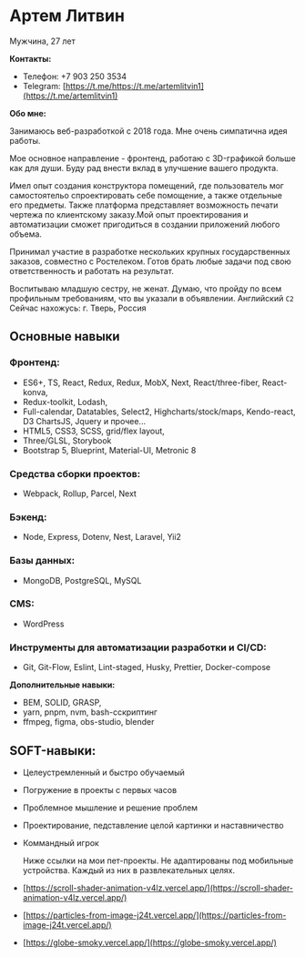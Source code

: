# Артем Литвин
Мужчина, 27 лет

**Контакты:**

- Телефон: +7 903 250 3534
- Telegram: [https://t.me/https://t.me/artemlitvin1](https://t.me/artemlitvin1)

**Обо мне:**

Занимаюсь веб-разработкой с 2018 года. 
Мне очень симпатична идея работы.

Мое основное направление - фронтенд, работаю с 3D-графикой больше как для души.
Буду рад внести вклад в улучшение вашего продукта.

Имел опыт создания конструктора помещений, где пользователь мог самостоятельо спроектировать себе 
помощение, а также отдельные его предметы. Также платформа представляет возможность печати чертежа по клиентскому заказу.Мой опыт проектирования и автоматизации сможет пригодиться в создании приложений любого объема. 

Принимал участие в разработке нескольких крупных государственных заказов, совместно с Ростелеком.
Готов брать любые задачи под свою ответственность и работать на результат.

Воспитываю младшую сестру, не женат. 
Думаю, что пройду по всем профильным требованиям, что вы указали в объявлении.
Английский `C2`
Сейчас нахожусь: г. Тверь, Россия

## Основные навыки

### Фронтенд:

- ES6+, TS, React, Redux, Redux, MobX, Next, React/three-fiber, React-konva,
- Redux-toolkit, Lodash,
- Full-calendar, Datatables, Select2, Highcharts/stock/maps, Kendo-react, D3
  ChartsJS, Jquery и прочее...
- HTML5, CSS3, SCSS, grid/flex layout,
- Three/GLSL, Storybook
- Bootstrap 5, Blueprint, Material-UI, Metronic 8

### Средства сборки проектов:

- Webpack, Rollup, Parcel, Next

### Бэкенд:

- Node, Express, Dotenv, Nest, Laravel, Yii2

### Базы данных:

- MongoDB, PostgreSQL, MySQL

### CMS:

- WordPress

### Инструменты для автоматизации разработки и CI/CD:

- Git, Git-Flow, Eslint, Lint-staged, Husky, Prettier, Docker-compose

**Дополнительные навыки:**

- BEM, SOLID, GRASP,
- yarn, pnpm, nvm, bash-сскриптинг
- ffmpeg, figma, obs-studio, blender

## SOFT-навыки:

- Целеустремленный и быстро обучаемый
- Погружение в проекты с первых часов
- Проблемное мышление и решение проблем
- Проектирование, педставление целой картинки и наставничество
- Коммандный игрок

  Ниже ссылки на мои пет-проекты. Не адаптированы под мобильные устройства. Каждый из них в развлекательных целях.
  
- [https://scroll-shader-animation-v4lz.vercel.app/](https://scroll-shader-animation-v4lz.vercel.app/)
- [https://particles-from-image-j24t.vercel.app/](https://particles-from-image-j24t.vercel.app/)
- [https://globe-smoky.vercel.app/](https://globe-smoky.vercel.app/)
